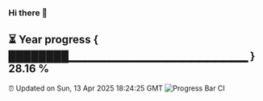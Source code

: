 ### Hi there 👋
⏳ Year progress { ████████▁▁▁▁▁▁▁▁▁▁▁▁▁▁▁▁▁▁▁▁▁▁ } 28.16 %
---
⏰ Updated on Sun, 13 Apr 2025 18:24:25 GMT
![Progress Bar CI](https://github.com/liununu/liununu/workflows/Progress%20Bar%20CI/badge.svg)
